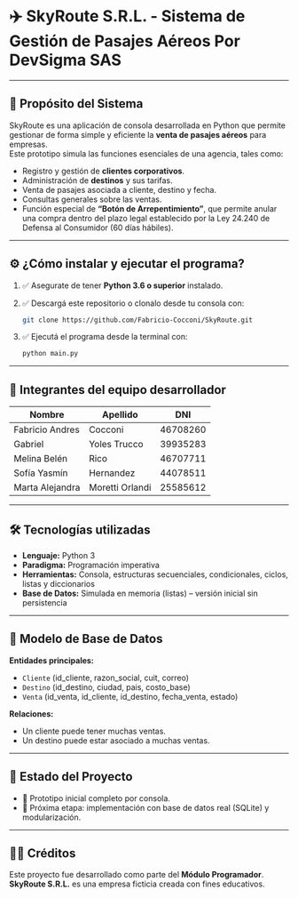 # ✈️ SkyRoute S.R.L. - Sistema de Gestión de Pasajes Aéreos Por DevSigma SAS

---

## 🎯 Propósito del Sistema

SkyRoute es una aplicación de consola desarrollada en Python que permite gestionar de forma simple y eficiente la **venta de pasajes aéreos** para empresas.  
Este prototipo simula las funciones esenciales de una agencia, tales como:

- Registro y gestión de **clientes corporativos**.
- Administración de **destinos** y sus tarifas.
- Venta de pasajes asociada a cliente, destino y fecha.
- Consultas generales sobre las ventas.
- Función especial de **“Botón de Arrepentimiento”**, que permite anular una compra dentro del plazo legal establecido por la Ley 24.240 de Defensa al Consumidor (60 días hábiles).

---

## ⚙️ ¿Cómo instalar y ejecutar el programa?

1. ✅ Asegurate de tener **Python 3.6 o superior** instalado.
2. ✅ Descargá este repositorio o clonalo desde tu consola con:

   ```bash
   git clone https://github.com/Fabricio-Cocconi/SkyRoute.git
   ```

3. ✅ Ejecutá el programa desde la terminal con:

   ```bash
   python main.py
   ```

---

## 👥 Integrantes del equipo desarrollador

| Nombre                | Apellido               | DNI       |
|-----------------------|------------------------|-----------|
| Fabricio Andres       | Cocconi                | 46708260  |
| Gabriel               | Yoles Trucco           | 39935283  |
| Melina Belén          | Rico                   | 46707711  |
| Sofía Yasmín          | Hernandez              | 44078511  |
| Marta Alejandra       | Moretti Orlandi        | 25585612  |


---

## 🛠️ Tecnologías utilizadas

- **Lenguaje:** Python 3  
- **Paradigma:** Programación imperativa  
- **Herramientas:** Consola, estructuras secuenciales, condicionales, ciclos, listas y diccionarios  
- **Base de Datos:** Simulada en memoria (listas) – versión inicial sin persistencia  

---

## 🧱 Modelo de Base de Datos

**Entidades principales:**

- `Cliente` (id_cliente, razon_social, cuit, correo)
- `Destino` (id_destino, ciudad, pais, costo_base)
- `Venta` (id_venta, id_cliente, id_destino, fecha_venta, estado)

**Relaciones:**

- Un cliente puede tener muchas ventas.
- Un destino puede estar asociado a muchas ventas.

---

## 📌 Estado del Proyecto

- 🧪 Prototipo inicial completo por consola.  
- 🧩 Próxima etapa: implementación con base de datos real (SQLite) y modularización.

---

## 🧑‍💻 Créditos

Este proyecto fue desarrollado como parte del **Módulo Programador**.  
**SkyRoute S.R.L.** es una empresa ficticia creada con fines educativos.
